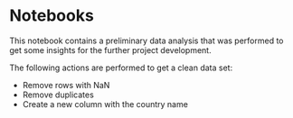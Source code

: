 # Notebooks

This notebook contains a preliminary data analysis that was performed to get some insights for the further project development.

The following actions are performed to get a clean data set:

* Remove rows with NaN
* Remove duplicates
* Create a new column with the country name